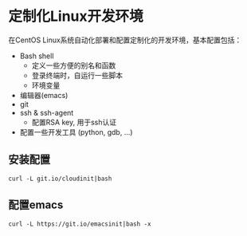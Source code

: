 # 定制化Linux开发环境

在CentOS Linux系统自动化部署和配置定制化的开发环境，基本配置包括：

* Bash shell
   - 定义一些方便的别名和函数
   - 登录终端时，自运行一些脚本
   - 环境变量
* 编辑器(emacs)
* git
* ssh & ssh-agent
   - 配置RSA key, 用于ssh认证
* 配置一些开发工具 (python, gdb, ...)

## 安装配置

    curl -L git.io/cloudinit|bash

## 配置emacs

    curl -L https://git.io/emacsinit|bash -x
